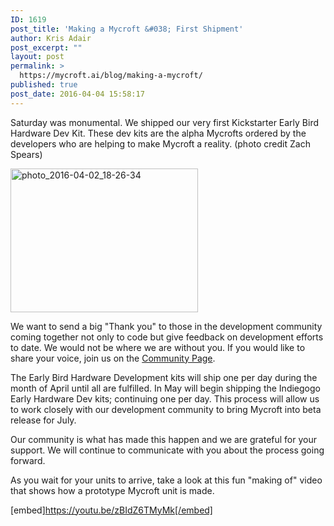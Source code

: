 ```yaml
---
ID: 1619
post_title: 'Making a Mycroft &#038; First Shipment'
author: Kris Adair
post_excerpt: ""
layout: post
permalink: >
  https://mycroft.ai/blog/making-a-mycroft/
published: true
post_date: 2016-04-04 15:58:17
---
```

Saturday was monumental. We shipped our very first Kickstarter Early Bird Hardware Dev Kit. These dev kits are the alpha Mycrofts ordered by the developers who are helping to make Mycroft a reality. (photo credit Zach Spears)

<a href="https://mycroft.ai/wp-content/uploads/2016/04/photo_2016-04-02_18-26-34.jpg" rel="attachment wp-att-1623"><img class="alignnone size-medium wp-image-1623" src="https://mycroft.ai/wp-content/uploads/2016/04/photo_2016-04-02_18-26-34-300x230.jpg" alt="photo_2016-04-02_18-26-34" width="300" height="230" /></a>

We want to send a big "Thank you" to those in the development community coming together not only to code but give feedback on development efforts to date. We would not be where we are without you. If you would like to share your voice, join us on the <a href="https://community.mycroft.ai/" target="_blank" rel="noopener">Community Page</a>.

The Early Bird Hardware Development kits will ship one per day during the month of April until all are fulfilled. In May will begin shipping the Indiegogo Early Hardware Dev kits; continuing one per day. This process will allow us to work closely with our development community to bring Mycroft into beta release for July.

Our community is what has made this happen and we are grateful for your support. We will continue to communicate with you about the process going forward.

As you wait for your units to arrive, take a look at this fun "making of" video that shows how a prototype Mycroft unit is made.

[embed]https://youtu.be/zBIdZ6TMyMk[/embed]
